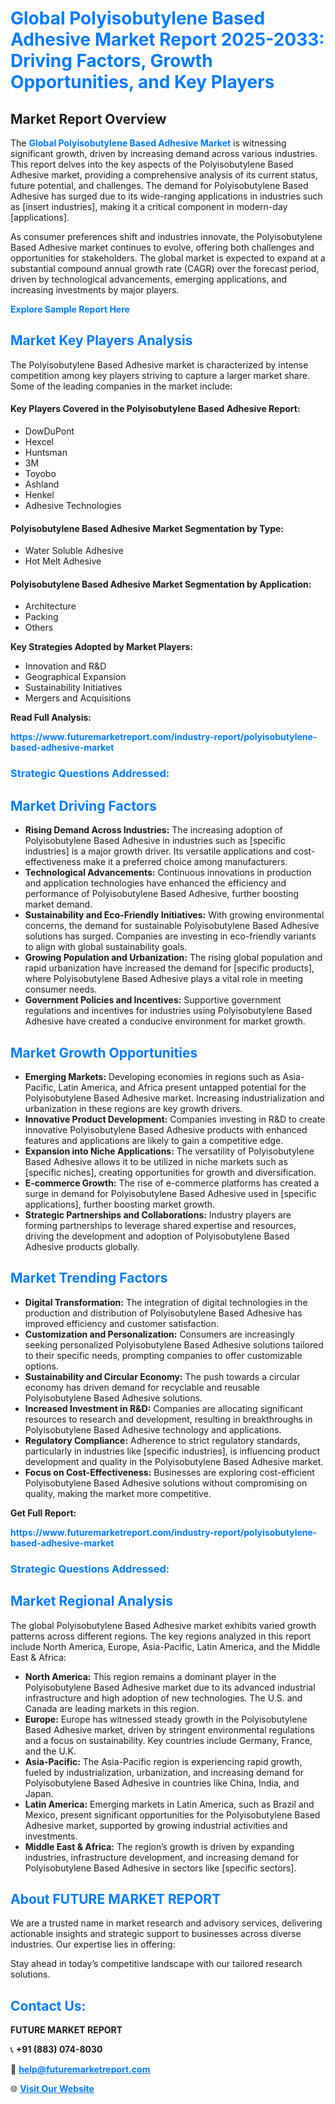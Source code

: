 <h1 style="color: #007BFF;">Global Polyisobutylene Based Adhesive Market Report 2025-2033: Driving Factors, Growth Opportunities, and Key Players</h1>

<section id="overview">
<h2>Market Report Overview</h2>
<p>The <a href="https://www.futuremarketreport.com/industry-report/polyisobutylene-based-adhesive-market" style="color: #007BFF; text-decoration: none;"><strong>Global Polyisobutylene Based Adhesive Market</strong></a> is witnessing significant growth, driven by increasing demand across various industries. This report delves into the key aspects of the Polyisobutylene Based Adhesive market, providing a comprehensive analysis of its current status, future potential, and challenges. The demand for Polyisobutylene Based Adhesive has surged due to its wide-ranging applications in industries such as [insert industries], making it a critical component in modern-day [applications].</p>
<p>As consumer preferences shift and industries innovate, the Polyisobutylene Based Adhesive market continues to evolve, offering both challenges and opportunities for stakeholders. The global market is expected to expand at a substantial compound annual growth rate (CAGR) over the forecast period, driven by technological advancements, emerging applications, and increasing investments by major players.</p>
</section>

<section id="overview">
<p><a href="https://www.futuremarketreport.com/request-sample/reportId=114542" style="color: #007BFF; text-decoration: none;"><strong>Explore Sample Report Here</strong></a></p>
</section>

<section id="key-players">
<h2 style="color: #007BFF;">Market Key Players Analysis</h2>
<p>The Polyisobutylene Based Adhesive market is characterized by intense competition among key players striving to capture a larger market share. Some of the leading companies in the market include:</p>
<h4>Key Players Covered in the Polyisobutylene Based Adhesive Report:</h4>
<ul><li>DowDuPont</li><li>Hexcel</li><li>Huntsman</li><li>3M</li><li>Toyobo</li><li>Ashland</li><li>Henkel</li><li>Adhesive Technologies</li></ul>
<h4>Polyisobutylene Based Adhesive Market Segmentation by Type:</h4>
<ul><li>Water Soluble Adhesive</li><li>Hot Melt Adhesive</li></ul>

<h4>Polyisobutylene Based Adhesive Market Segmentation by Application:</h4>
<ul><li>Architecture</li><li>Packing</li><li>Others</li></ul>
<p><strong>Key Strategies Adopted by Market Players:</strong></p>
<ul>
<li>Innovation and R&D</li>
<li>Geographical Expansion</li>
<li>Sustainability Initiatives</li>
<li>Mergers and Acquisitions</li>
</ul>
</section>

<section>
<p><strong>Read Full Analysis: </strong></p><a href="https://www.futuremarketreport.com/industry-report/polyisobutylene-based-adhesive-market" style="color: #007BFF; text-decoration: none;"><strong>https://www.futuremarketreport.com/industry-report/polyisobutylene-based-adhesive-market</strong></a>
<h3 style="color: #007BFF;">Strategic Questions Addressed:</h3>
</section>

<section id="driving-factors">
<h2 style="color: #007BFF;">Market Driving Factors</h2>
<ul>
<li><strong>Rising Demand Across Industries:</strong> The increasing adoption of Polyisobutylene Based Adhesive in industries such as [specific industries] is a major growth driver. Its versatile applications and cost-effectiveness make it a preferred choice among manufacturers.</li>
<li><strong>Technological Advancements:</strong> Continuous innovations in production and application technologies have enhanced the efficiency and performance of Polyisobutylene Based Adhesive, further boosting market demand.</li>
<li><strong>Sustainability and Eco-Friendly Initiatives:</strong> With growing environmental concerns, the demand for sustainable Polyisobutylene Based Adhesive solutions has surged. Companies are investing in eco-friendly variants to align with global sustainability goals.</li>
<li><strong>Growing Population and Urbanization:</strong> The rising global population and rapid urbanization have increased the demand for [specific products], where Polyisobutylene Based Adhesive plays a vital role in meeting consumer needs.</li>
<li><strong>Government Policies and Incentives:</strong> Supportive government regulations and incentives for industries using Polyisobutylene Based Adhesive have created a conducive environment for market growth.</li>
</ul>
</section>

<section id="growth-opportunities">
<h2 style="color: #007BFF;">Market Growth Opportunities</h2>
<ul>
<li><strong>Emerging Markets:</strong> Developing economies in regions such as Asia-Pacific, Latin America, and Africa present untapped potential for the Polyisobutylene Based Adhesive market. Increasing industrialization and urbanization in these regions are key growth drivers.</li>
<li><strong>Innovative Product Development:</strong> Companies investing in R&D to create innovative Polyisobutylene Based Adhesive products with enhanced features and applications are likely to gain a competitive edge.</li>
<li><strong>Expansion into Niche Applications:</strong> The versatility of Polyisobutylene Based Adhesive allows it to be utilized in niche markets such as [specific niches], creating opportunities for growth and diversification.</li>
<li><strong>E-commerce Growth:</strong> The rise of e-commerce platforms has created a surge in demand for Polyisobutylene Based Adhesive used in [specific applications], further boosting market growth.</li>
<li><strong>Strategic Partnerships and Collaborations:</strong> Industry players are forming partnerships to leverage shared expertise and resources, driving the development and adoption of Polyisobutylene Based Adhesive products globally.</li>
</ul>
</section>

<section id="trending-factors">
<h2 style="color: #007BFF;">Market Trending Factors</h2>
<ul>
<li><strong>Digital Transformation:</strong> The integration of digital technologies in the production and distribution of Polyisobutylene Based Adhesive has improved efficiency and customer satisfaction.</li>
<li><strong>Customization and Personalization:</strong> Consumers are increasingly seeking personalized Polyisobutylene Based Adhesive solutions tailored to their specific needs, prompting companies to offer customizable options.</li>
<li><strong>Sustainability and Circular Economy:</strong> The push towards a circular economy has driven demand for recyclable and reusable Polyisobutylene Based Adhesive solutions.</li>
<li><strong>Increased Investment in R&D:</strong> Companies are allocating significant resources to research and development, resulting in breakthroughs in Polyisobutylene Based Adhesive technology and applications.</li>
<li><strong>Regulatory Compliance:</strong> Adherence to strict regulatory standards, particularly in industries like [specific industries], is influencing product development and quality in the Polyisobutylene Based Adhesive market.</li>
<li><strong>Focus on Cost-Effectiveness:</strong> Businesses are exploring cost-efficient Polyisobutylene Based Adhesive solutions without compromising on quality, making the market more competitive.</li>
</ul>
</section>

<section>
<p><strong>Get Full Report: </strong></p><a href="https://www.futuremarketreport.com/industry-report/polyisobutylene-based-adhesive-market" style="color: #007BFF; text-decoration: none;"><strong>https://www.futuremarketreport.com/industry-report/polyisobutylene-based-adhesive-market</strong></a>
<h3 style="color: #007BFF;">Strategic Questions Addressed:</h3>
</section>


<section id="regional-analysis">
<h2 style="color: #007BFF;">Market Regional Analysis</h2>
<p>The global Polyisobutylene Based Adhesive market exhibits varied growth patterns across different regions. The key regions analyzed in this report include North America, Europe, Asia-Pacific, Latin America, and the Middle East & Africa:</p>
<ul>
<li><strong>North America:</strong> This region remains a dominant player in the Polyisobutylene Based Adhesive market due to its advanced industrial infrastructure and high adoption of new technologies. The U.S. and Canada are leading markets in this region.</li>
<li><strong>Europe:</strong> Europe has witnessed steady growth in the Polyisobutylene Based Adhesive market, driven by stringent environmental regulations and a focus on sustainability. Key countries include Germany, France, and the U.K.</li>
<li><strong>Asia-Pacific:</strong> The Asia-Pacific region is experiencing rapid growth, fueled by industrialization, urbanization, and increasing demand for Polyisobutylene Based Adhesive in countries like China, India, and Japan.</li>
<li><strong>Latin America:</strong> Emerging markets in Latin America, such as Brazil and Mexico, present significant opportunities for the Polyisobutylene Based Adhesive market, supported by growing industrial activities and investments.</li>
<li><strong>Middle East & Africa:</strong> The region’s growth is driven by expanding industries, infrastructure development, and increasing demand for Polyisobutylene Based Adhesive in sectors like [specific sectors].</li>
</ul>
</section>

<footer>
<h2 style="color: #007BFF;">About FUTURE MARKET REPORT</h2>
<p>We are a trusted name in market research and advisory services, delivering actionable insights and strategic support to businesses across diverse industries. Our expertise lies in offering:</p>

<p>Stay ahead in today’s competitive landscape with our tailored research solutions.</p>

<h2 style="color: #007BFF;">Contact Us:</h2>
<p><strong>FUTURE MARKET REPORT</strong></p>
<p>📞 <strong>+91 (883) 074-8030</strong></p>
<p>📧 <strong><a href="mailto:help@futuremarketreport.com" style="color: #007BFF;">help@futuremarketreport.com</a></strong></p>
<p>🌐 <strong><a href="https://www.futuremarketreport.com/" style="color: #007BFF;">Visit Our Website</a></strong></p>
</footer>